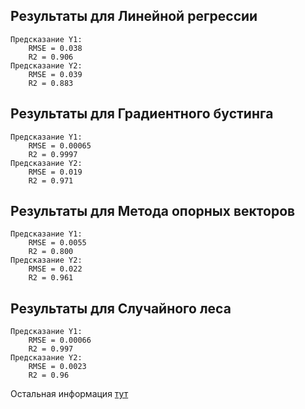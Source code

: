 ## Результаты для Линейной регрессии
    Предсказание Y1:
        RMSE = 0.038
        R2 = 0.906
    Предсказание Y2:
        RMSE = 0.039
        R2 = 0.883
## Результаты для Градиентного бустинга
    Предсказание Y1:
        RMSE = 0.00065
        R2 = 0.9997
    Предсказание Y2:
        RMSE = 0.019
        R2 = 0.971
## Результаты для Метода опорных векторов
    Предсказание Y1:
        RMSE = 0.0055
        R2 = 0.800
    Предсказание Y2:
        RMSE = 0.022
        R2 = 0.961
## Результаты для Случайного леса
    Предсказание Y1:
        RMSE = 0.00066
        R2 = 0.997
    Предсказание Y2:
        RMSE = 0.0023
        R2 = 0.96

Остальная информация [тут](https://github.com/in7erval/AIUS/blob/regression/Regression/Regression.ipynb) 

